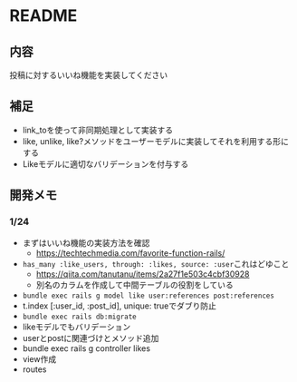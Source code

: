 # README

## 内容
投稿に対するいいね機能を実装してください

## 補足
- link_toを使って非同期処理として実装する
- like, unlike, like?メソッドをユーザーモデルに実装してそれを利用する形にする
- Likeモデルに適切なバリデーションを付与する

## 開発メモ
### 1/24
- まずはいいね機能の実装方法を確認
  - https://techtechmedia.com/favorite-function-rails/
- `has_many :like_users, through: :likes, source: :user`これはどゆこと
  - https://qiita.com/tanutanu/items/2a27f1e503c4cbf30928
  - 別名のカラムを作成して中間テーブルの役割をしている
- `bundle exec rails g model like user:references post:references`
- t.index [:user_id, :post_id], unique: trueでダブり防止
- `bundle exec rails db:migrate`
- likeモデルでもバリデーション
- userとpostに関連づけとメソッド追加
-  bundle exec rails g controller likes
- view作成
- routes
